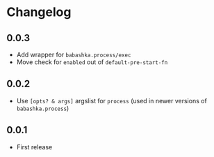 # Changelog

## 0.0.3

- Add wrapper for `babashka.process/exec`
- Move check for `enabled` out of `default-pre-start-fn`

## 0.0.2

- Use `[opts? & args]` argslist for `process` (used in newer versions of `babashka.process`)

## 0.0.1

- First release

